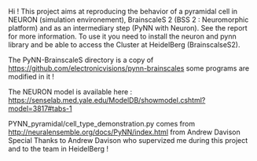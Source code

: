 Hi ! This project aims at reproducing the behavior of a pyramidal cell in NEURON (simulation environement), BrainscaleS 2 (BSS 2 : Neuromorphic platform) and as an intermediary step (PyNN with Neuron). See the report for more information. To use it you need to install the neuron and pynn library and be able to access the Cluster at HeidelBerg (BrainscalseS2).

The PyNN-BrainscaleS directory is a copy of https://github.com/electronicvisions/pynn-brainscales some programs are modified in it ! 

The NEURON model is available here : https://senselab.med.yale.edu/ModelDB/showmodel.cshtml?model=3817#tabs-1

PYNN_pyramidal/cell_type_demonstration.py comes from http://neuralensemble.org/docs/PyNN/index.html from Andrew Davison
Special Thanks to Andrew Davison who supervized me during this project and to the team in HeidelBerg ! 

